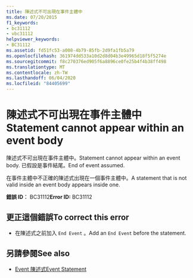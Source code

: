 ```yaml
---
title: 陳述式不可出現在事件主體中
ms.date: 07/20/2015
f1_keywords:
- bc31112
- vbc31112
helpviewer_keywords:
- BC31112
ms.assetid: fd51fc53-a008-4b79-85fb-2d9fa1fb5a79
ms.openlocfilehash: 361974dd533a10d2d8d04b3e49965d18f5f5274e
ms.sourcegitcommit: f8c270376ed905f6a8896ce0fe25b4f4b38ff498
ms.translationtype: MT
ms.contentlocale: zh-TW
ms.lasthandoff: 06/04/2020
ms.locfileid: "84405699"
---
```

# <a name="statement-cannot-appear-within-an-event-body"></a><span data-ttu-id="13f88-102">陳述式不可出現在事件主體中</span><span class="sxs-lookup"><span data-stu-id="13f88-102">Statement cannot appear within an event body</span></span>
<span data-ttu-id="13f88-103">陳述式不可出現在事件主體中。</span><span class="sxs-lookup"><span data-stu-id="13f88-103">Statement cannot appear within an event body.</span></span> <span data-ttu-id="13f88-104">已假設是事件結尾。</span><span class="sxs-lookup"><span data-stu-id="13f88-104">End of event assumed.</span></span>  
  
 <span data-ttu-id="13f88-105">在事件主體中不正確的陳述式出現在一個事件主體中。</span><span class="sxs-lookup"><span data-stu-id="13f88-105">A statement that is not valid inside an event body appears inside one.</span></span>  
  
 <span data-ttu-id="13f88-106">**錯誤 ID︰** BC31112</span><span class="sxs-lookup"><span data-stu-id="13f88-106">**Error ID:** BC31112</span></span>  
  
## <a name="to-correct-this-error"></a><span data-ttu-id="13f88-107">更正這個錯誤</span><span class="sxs-lookup"><span data-stu-id="13f88-107">To correct this error</span></span>  
  
- <span data-ttu-id="13f88-108">在陳述式之前加入 `End Event` 。</span><span class="sxs-lookup"><span data-stu-id="13f88-108">Add an `End Event` before the statement.</span></span>  
  
## <a name="see-also"></a><span data-ttu-id="13f88-109">另請參閱</span><span class="sxs-lookup"><span data-stu-id="13f88-109">See also</span></span>

- [<span data-ttu-id="13f88-110">Event 陳述式</span><span class="sxs-lookup"><span data-stu-id="13f88-110">Event Statement</span></span>](../language-reference/statements/event-statement.md)
